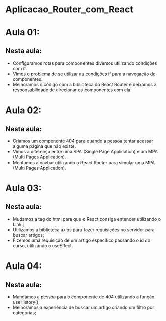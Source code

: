 # Aplicacao_Router_com_React

# Aula 01:

## Nesta aula:

- Configuramos rotas para componentes diversos utilizando condições com if.
- Vimos o problema de se utilizar as condições if para a navegação de componentes.
- Melhoramos o código com a biblioteca do React Router e deixamos a responsabilidade de direcionar os componentes com ela.
# Aula 02:

## Nesta aula:

- Criamos um componente 404 para quando a pessoa tentar acessar alguma página que não existe.
- Vimos a diferença entre uma SPA (Single Page Application) e um MPA (Multi Pages Application).
- Montamos a navbar utilizando o React Router para simular uma MPA (Multi Pages Application).

# Aula 03:

## Nesta aula:

- Mudamos a tag <a> do html para que o React consiga entender utilizando o Link ;
- Utilizamos a biblioteca axios para fazer requisições no servidor para buscar artigos;
- Fizemos uma requisição de um artigo específico passando o id do curso, utilizando o useEffect.

# Aula 04:

## Nesta aula:

- Mandamos a pessoa para o componente de 404 utilizando a função useHistory();
- Melhoramos a experiência de buscar um artigo criando um filtro por categorias;